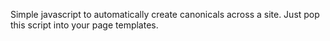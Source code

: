 Simple javascript to automatically create canonicals across a site. Just pop this script into your page templates.
